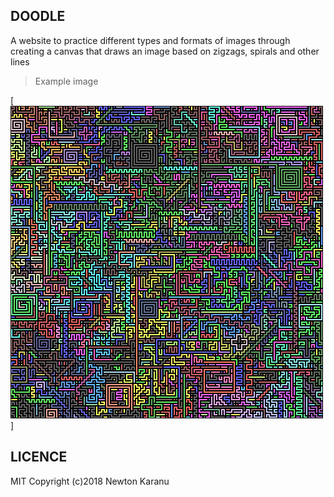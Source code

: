 ## DOODLE
A website to practice different types and formats of images through creating a canvas that draws an image based on zigzags, spirals and other lines 

> Example image

[![N|Solid](https://raw.githubusercontent.com/newtonkiragu/doodle/master/img/Doodle.png)]

## LICENCE
MIT
Copyright (c)2018 Newton Karanu
